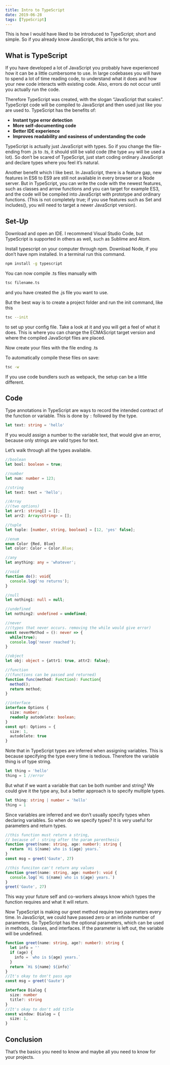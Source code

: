 ```yaml
---
title: Intro to TypeScript
date: 2019-06-28
tags: [TypeScript]
---
```


This is how I would have liked to be introduced to TypeScript; short and simple. So if you already know JavaScript, this article is for you.

## What is TypeScript

If you have developed a lot of JavaScript you probably have experienced how it can be a little cumbersome to use. In large codebases you will have to spend a lot of time reading code, to understand what it does and how your new code interacts with existing code. Also, errors do not occur until you actually run the code.

Therefore TypeScript was created, with the slogan “JavaScript that scales”. TypeScript code will be compiled to JavaScript and then used just like you are used to. TypeScript has the benefits of:

- **Instant type error detection**
- **More self-documenting code**
- **Better IDE experience**
- **Improves readability and easiness of understanding the code**

TypeScript is actually just JavaScript with types. So if you change the file-ending from .js to .ts, it should still be valid code (the type `any` will be used a lot). So don’t be scared of TypeScript, just start coding ordinary JavaScript and declare types where you feel it’s natural.

Another benefit which I like best. In JavaScript, there is a feature gap, new features in ES6 to ES9 are still not available in every browser or a Node server. But in TypeScript, you can write the code with the newest features, such as classes and arrow functions and you can target for example ES3, and the code will be compiled into JavaScript with prototype and ordinary functions. (This is not completely true; if you use features such as Set and includes(), you will need to target a newer JavaScript version).

## Set-Up

Download and open an IDE. I recommend Visual Studio Code, but TypeScript is supported in others as well, such as Sublime and Atom.

Install typescript on your computer through npm. Download Node, if you don’t have npm installed. In a terminal run this command.

```bash
npm install -g typescript
```

You can now compile .ts files manually with

```bash
tsc filename.ts
```

and you have created the .js file you want to use.

But the best way is to create a project folder and run the init command, like this

```bash
tsc --init
```

to set up your config file. Take a look at it and you will get a feel of what it does. This is where you can change the ECMAScript target version and where the compiled JavaScript files are placed.

Now create your files with the file ending .ts

To automatically compile these files on save:

```bash
tsc -w
```

If you use code bundlers such as webpack, the setup can be a little different.

## Code

Type annotations in TypeScript are ways to record the intended contract of the function or variable. This is done by `:` followed by the type.

```ts
let text: string = 'hello'
```

If you would assign a number to the variable text, that would give an error, because only strings are valid types for text.

Let’s walk through all the types available.

```ts
//boolean
let bool: boolean = true;

//number
let num: number = 123;

//string
let text: text = 'hello';

//Array
//(two options)
let arr1: string[] = [];
let arr2: Array<string> = [];

//tuple
let tuple: [number, string, boolean] = [12, 'yes' false];

//enum
enum Color {Red, Blue}
let color: Color = Color.Blue;

//any
let anything: any = 'whatever';

//void
function do(): void{
  console.log('no returns');
}

//null
let nothing1: null = null;

//undefined
let nothing2: undefined = undefined;

//never
//(types that never occurs. removing the while would give error)
const neverMethod = (): never => {
  while(true);
  console.log('never reached');
}

//object
let obj: object = {attr1: true, attr2: false};

//function
//(functions can be passed and returned)
function func(method: Function): Function{
  method();
  return method;
}

//interface
interface Options {
  size: number;
  readonly autodelete: boolean;
}
const opt: Options = {
  size: 1,
  autodelete: true
}
```

Note that in TypeScript types are inferred when assigning variables. This is because specifying the type every time is tedious. Therefore the variable thing is of type string.

```ts
let thing = 'hello'
thing = 1 //error
```

But what if we want a variable that can be both number and string? We could give it the type any, but a better approach is to specify multiple types.

```ts
let thing: string | number = 'hello'
thing = 1
```

Since variables are inferred and we don’t usually specify types when declaring variables. So when do we specify types? It is very useful for parameters and return types.

```ts
//this function must return a string,
// because of : string after the param parenthesis
function greet(name: string, age: number): string {
  return `Hi ${name} who is ${age} years.`
}
const msg = greet('Gaute', 27)

//this funciton can't return any values
function greet(name: string, age: number): void {
  console.log(`Hi ${name} who is ${age} years.`)
}
greet('Gaute', 27)
```

This way your future self and co-workers always know which types the function requires and what it will return.

Now TypeScript is making our greet method require two parameters every time. In JavaScript, we could have passed zero or an infinite number of parameters. So TypeScript has the optional parameters, which can be used in methods, classes, and interfaces. If the parameter is left out, the variable will be undefined.

```ts
function greet(name: string, age?: number): string {
  let info = ''
  if (age) {
    info = `who is ${age} years.`
  }
  return `Hi ${name} ${info}`
}
//It's okay to don't pass age
const msg = greet('Gaute')

interface Dialog {
  size: number
  title?: string
}
//It's okay to don't add title
const window: Dialog = {
  size: 1,
}
```

## Conclusion

That’s the basics you need to know and maybe all you need to know for your projects.
